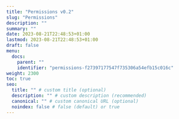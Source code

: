 ```yaml
---
title: "Permissions v0.2"
slug: "Permissions"
description: ""
summary: ""
date: 2023-08-21T22:48:53+01:00
lastmod: 2023-08-21T22:48:53+01:00
draft: false
menu:
  docs:
    parent: ""
    identifier: "permissions-f27397177547f735306a54efb15c016c"
weight: 2300
toc: true
seo:
  title: "" # custom title (optional)
  description: "" # custom description (recommended)
  canonical: "" # custom canonical URL (optional)
  noindex: false # false (default) or true
---
```

